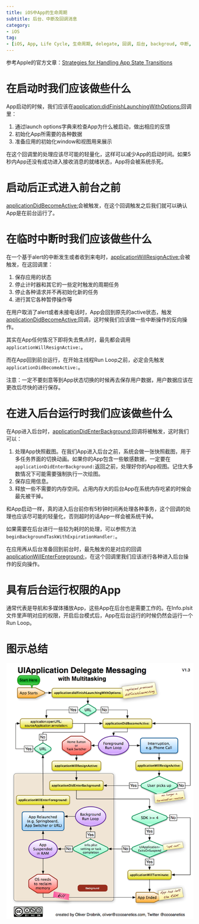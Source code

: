 ```yaml
---
title: iOS中App的生命周期
subtitle: 后台、中断及回调消息
category:
- iOS
tag:
- [iOS, App, Life Cycle, 生命周期, delegate, 回调, 后台, backgroud, 中断, active]
---
```


参考Apple的官方文章：[Strategies for Handling App State Transitions](https://developer.apple.com/library/content/documentation/iPhone/Conceptual/iPhoneOSProgrammingGuide/StrategiesforHandlingAppStateTransitions/StrategiesforHandlingAppStateTransitions.html)

# 在启动时我们应该做些什么

<!--more-->

App启动的时候，我们应该在[application:didFinishLaunchingWithOptions:](https://developer.apple.com/documentation/uikit/uiapplicationdelegate/1622921-application)回调里：

1. 通过launch options字典来检查App为什么被启动，做出相应的反馈
2. 初始化App所需要的各种数据
3. 准备应用的初始化window和视图用来展示

在这个回调里的处理应该尽可能的轻量化，这样可以减少App的启动时间。如果5秒内App还没有成功进入接收消息的就绪状态，App将会被系统杀死。

# 启动后正式进入前台之前

[applicationDidBecomeActive:](https://developer.apple.com/documentation/uikit/uiapplicationdelegate/1622956-applicationdidbecomeactive)会被触发，在这个回调触发之后我们就可以确认App是在前台运行了。

# 在临时中断时我们应该做些什么

在一个基于alert的中断发生或者收到来电时，[applicationWillResignActive:](https://developer.apple.com/documentation/uikit/uiapplicationdelegate/1622950-applicationwillresignactive)会被触发，在这回调里：

1. 保存应用的状态
2. 停止计时器和其它的一些定时触发的周期任务
3. 停止各种请求并不再初始化新的任务
4. 进行其它各种暂停操作等

在用户取消了alert或者未接电话时，App会回到原先的active状态，触发[applicationDidBecomeActive:](https://developer.apple.com/documentation/uikit/uiapplicationdelegate/1622956-applicationdidbecomeactive)回调，这时候我们应该做一些中断操作的反向操作。

其实在App任何情况下即将失去焦点时，最先都会调用`applicationWillResignActive:`。

而在App回到前台运行，在开始主线程Run Loop之前，必定会先触发`applicationDidBecomeActive:`。

注意：一定不要刻意等到App状态切换的时候再去保存用户数据，用户数据应该在更改后尽快的进行保存。

# 在进入后台运行时我们应该做些什么

在App进入后台时，[applicationDidEnterBackground:](https://developer.apple.com/documentation/uikit/uiapplicationdelegate/1622997-applicationdidenterbackground)回调将被触发，这时我们可以：

1. 处理App快照截图。在我们App进入后台之前，系统会做一张快照截图，用于多任务界面的切换动画。如果你的App包含一些敏感数据，一定要在`applicationDidEnterBackground:`返回之前，处理好你的App视图。记住大多数情况下可能需要强制执行一次绘图。
2. 保存应用信息。
3. 释放一些不需要的内存空间。占用内存大的后台App在系统内存吃紧的时候会最先被干掉。

和App启动一样，真的进入后台前你有5秒钟时间再处理各种事务，这个回调的处理也应该尽可能的轻量化，否则超时的话App一样会被系统干掉。

如果需要在后台进行一些较为耗时的处理，可以参照方法`beginBackgroundTaskWithExpirationHandler:`。

在应用再从后台准备回到前台时，最先触发的是对应的回调[applicationWillEnterForeground:](https://developer.apple.com/documentation/uikit/uiapplicationdelegate/1623076-applicationwillenterforeground)，在这个回调里我们应该进行各种进入后台操作的反向操作。

# 具有后台运行权限的App

通常代表是导航和多媒体播放App，这些App在后台也是需要工作的。在Info.plsit文件里声明对应的权限，开启后台模式后，App在后台运行的时候仍然会运行一个Run Loop。

# 图示总结

![17-A](/2013/04/17-A.png)

